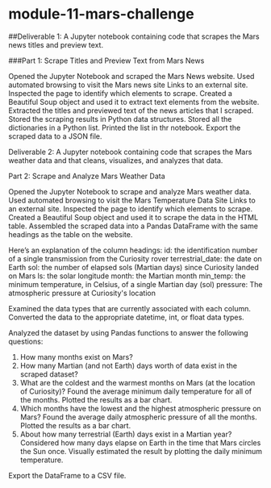 # module-11-mars-challenge


##Deliverable 1: A Jupyter notebook containing code that scrapes the Mars news titles and preview text.

###Part 1: Scrape Titles and Preview Text from Mars News

Opened the Jupyter Notebook and scraped the Mars News website.
Used automated browsing to visit the Mars news site Links to an external site. Inspected the page to identify which elements to scrape.
Created a Beautiful Soup object and used it to extract text elements from the website.
Extracted the titles and previewed text of the news articles that I scraped. Stored the scraping results in Python data structures.
Stored all the dictionaries in a Python list.
Printed the list in thr notebook.
Export the scraped data to a JSON file. 


Deliverable 2: A Jupyter notebook containing code that scrapes the Mars weather data and that cleans, visualizes, and analyzes that data.

Part 2: Scrape and Analyze Mars Weather Data

Opened the Jupyter Notebook to scrape and analyze Mars weather data.
Used automated browsing to visit the Mars Temperature Data Site Links to an external site. Inspected the page to identify which elements to scrape.
Created a Beautiful Soup object and used it to scrape the data in the HTML table. 
Assembled the scraped data into a Pandas DataFrame with the same headings as the table on the website. 

Here’s an explanation of the column headings:
id: the identification number of a single transmission from the Curiosity rover
terrestrial_date: the date on Earth
sol: the number of elapsed sols (Martian days) since Curiosity landed on Mars
ls: the solar longitude
month: the Martian month
min_temp: the minimum temperature, in Celsius, of a single Martian day (sol)
pressure: The atmospheric pressure at Curiosity's location

Examined the data types that are currently associated with each column. Converted the data to the appropriate datetime, int, or float data types.

Analyzed the dataset by using Pandas functions to answer the following questions:
1. How many months exist on Mars?
2. How many Martian (and not Earth) days worth of data exist in the scraped dataset?
3. What are the coldest and the warmest months on Mars (at the location of Curiosity)? Found the average minimum daily temperature for all of the months. Plotted the results as a bar chart.
4. Which months have the lowest and the highest atmospheric pressure on Mars? Found the average daily atmospheric pressure of all the months. Plotted the results as a bar chart.
5. About how many terrestrial (Earth) days exist in a Martian year? Considered how many days elapse on Earth in the time that Mars circles the Sun once. Visually estimated the result by plotting the daily minimum temperature.

Export the DataFrame to a CSV file.
